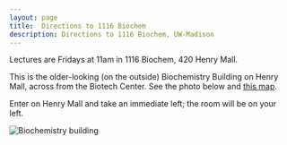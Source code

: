 ```yaml
---
layout: page
title:  Directions to 1116 Biochem
description: Directions to 1116 Biochem, UW-Madison
---
```


Lectures are Fridays at 11am in 1116 Biochem, 420 Henry Mall.

This is the older-looking (on the outside) Biochemistry Building on
Henry Mall, across from the Biotech Center. See the photo below and
[this map](https://map.wisc.edu/s/psk50tw2).

Enter on Henry Mall and take an immediate left; the room will be on
your left.

![Biochemistry building](../assets/pics/biochem_bldg.jpg)
